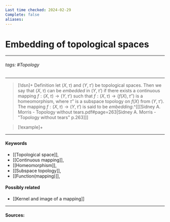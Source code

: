 ```yaml
---
Last time checked: 2024-02-29
Complete: false
aliases:
---
```

# Embedding of topological spaces
***
###### tags: #Topology 
***
>[!dsn]+ Definition
>let $(X,\tau)$ and $(Y,\tau')$ be topological spaces. Then we say that $(X,\tau)$ can be *embedded* in $(Y,\tau')$ if there exists a continuous mapping $f:(X,\tau)\to(Y,\tau')$ such that $f:(X,\tau)\to(f(X),\tau'')$ is a homeomorphism, where $\tau''$ is a subspace topology on $f(X)$ from $(Y,\tau')$. The mapping $f:(X,\tau)\to(Y,\tau')$ is said to be *embedding*.^[[[Sidney A. Morris - Topology without tears.pdf#page=263|Sidney A. Morris - "Topology without tears" p.263]]]

>[!example]+ 
>
***
#### Keywords
- [[Topological space]],
- [[Continuous mapping]],
- [[Homeomorphism]],
- [[Subspace topology]],
- [[Function(mapping)]],
#### Possibly related
- [[Kernel and image of a mapping]]
***
#### Sources: